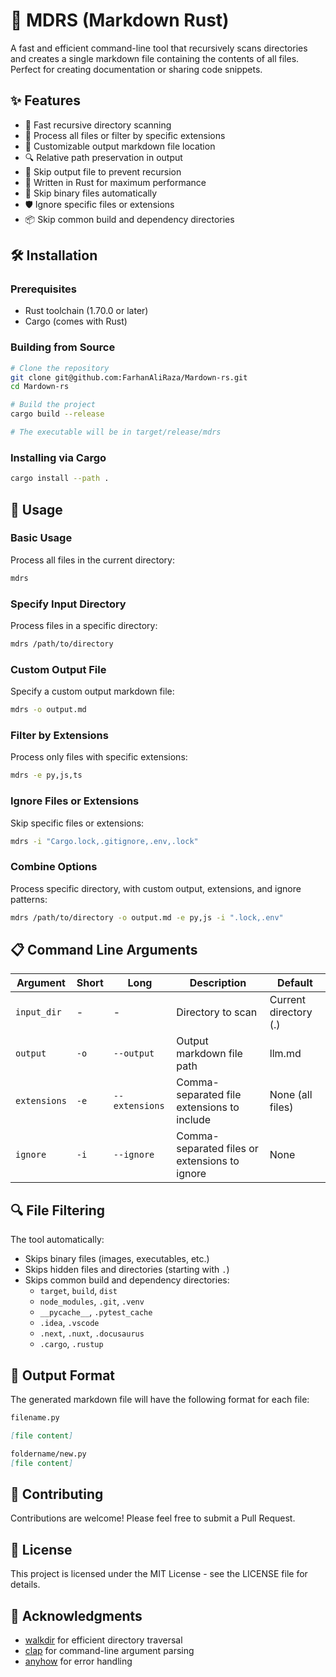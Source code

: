 # 📝 MDRS (Markdown Rust)

A fast and efficient command-line tool that recursively scans directories and creates a single markdown file containing the contents of all files. Perfect for creating documentation or sharing code snippets.

## ✨ Features

- 🚀 Fast recursive directory scanning
- 📁 Process all files or filter by specific extensions
- 📄 Customizable output markdown file location
- 🔍 Relative path preservation in output
- 🎯 Skip output file to prevent recursion
- 💪 Written in Rust for maximum performance
- 🚫 Skip binary files automatically
- 🛡️ Ignore specific files or extensions
- 📦 Skip common build and dependency directories

## 🛠️ Installation

### Prerequisites
- Rust toolchain (1.70.0 or later)
- Cargo (comes with Rust)

### Building from Source

```bash
# Clone the repository
git clone git@github.com:FarhanAliRaza/Mardown-rs.git
cd Mardown-rs

# Build the project
cargo build --release

# The executable will be in target/release/mdrs
```

### Installing via Cargo

```bash
cargo install --path . 
```

## 🚀 Usage

### Basic Usage
Process all files in the current directory:
```bash
mdrs
```

### Specify Input Directory
Process files in a specific directory:
```bash
mdrs /path/to/directory
```

### Custom Output File
Specify a custom output markdown file:
```bash
mdrs -o output.md
```

### Filter by Extensions
Process only files with specific extensions:
```bash
mdrs -e py,js,ts
```

### Ignore Files or Extensions
Skip specific files or extensions:
```bash
mdrs -i "Cargo.lock,.gitignore,.env,.lock"
```

### Combine Options
Process specific directory, with custom output, extensions, and ignore patterns:
```bash
mdrs /path/to/directory -o output.md -e py,js -i ".lock,.env"
```

## 📋 Command Line Arguments

| Argument | Short | Long | Description | Default |
|----------|-------|------|-------------|---------|
| `input_dir` | - | - | Directory to scan | Current directory (.) |
| `output` | `-o` | `--output` | Output markdown file path | llm.md |
| `extensions` | `-e` | `--extensions` | Comma-separated file extensions to include | None (all files) |
| `ignore` | `-i` | `--ignore` | Comma-separated files or extensions to ignore | None |

## 🔍 File Filtering

The tool automatically:
- Skips binary files (images, executables, etc.)
- Skips hidden files and directories (starting with `.`)
- Skips common build and dependency directories:
  - `target`, `build`, `dist`
  - `node_modules`, `.git`, `.venv`
  - `__pycache__`, `.pytest_cache`
  - `.idea`, `.vscode`
  - `.next`, `.nuxt`, `.docusaurus`
  - `.cargo`, `.rustup`

## 📄 Output Format

The generated markdown file will have the following format for each file:

```markdown
filename.py

[file content]

foldername/new.py
[file content]

```

## 🤝 Contributing

Contributions are welcome! Please feel free to submit a Pull Request.

## 📄 License

This project is licensed under the MIT License - see the LICENSE file for details.

## 🙏 Acknowledgments

- [walkdir](https://github.com/BurntSushi/walkdir) for efficient directory traversal
- [clap](https://github.com/clap-rs/clap) for command-line argument parsing
- [anyhow](https://github.com/dtolnay/anyhow) for error handling 

